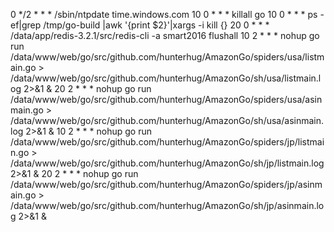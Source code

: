 0 */2 * * * /sbin/ntpdate time.windows.com
10 0 * * * killall go
10 0 * * * ps -ef|grep /tmp/go-build |awk '{print $2}'|xargs -i kill {}
20 0 * * * /data/app/redis-3.2.1/src/redis-cli -a smart2016 flushall
10 2 * * * nohup go run /data/www/web/go/src/github.com/hunterhug/AmazonGo/spiders/usa/listmain.go  > /data/www/web/go/src/github.com/hunterhug/AmazonGo/sh/usa/listmain.log 2>&1 &
20 2 * * * nohup go run /data/www/web/go/src/github.com/hunterhug/AmazonGo/spiders/usa/asinmain.go  > /data/www/web/go/src/github.com/hunterhug/AmazonGo/sh/usa/asinmain.log 2>&1 &
10 2 * * * nohup go run /data/www/web/go/src/github.com/hunterhug/AmazonGo/spiders/jp/listmain.go  > /data/www/web/go/src/github.com/hunterhug/AmazonGo/sh/jp/listmain.log 2>&1 &
20 2 * * * nohup go run /data/www/web/go/src/github.com/hunterhug/AmazonGo/spiders/jp/asinmain.go  > /data/www/web/go/src/github.com/hunterhug/AmazonGo/sh/jp/asinmain.log 2>&1 &
